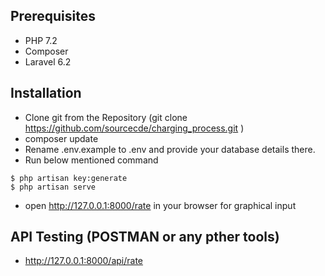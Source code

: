 ## Prerequisites

- PHP 7.2
- Composer
- Laravel 6.2


## Installation

- Clone git from the Repository (git clone https://github.com/sourcecde/charging_process.git
)
- composer update
- Rename .env.example to .env and provide your database details there.
- Run below mentioned command
```
$ php artisan key:generate
$ php artisan serve
```
- open http://127.0.0.1:8000/rate in your browser for graphical input

## API Testing (POSTMAN or any pther tools)
- http://127.0.0.1:8000/api/rate
